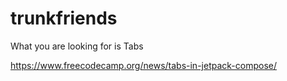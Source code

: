 # trunkfriends

What you are looking for is Tabs

https://www.freecodecamp.org/news/tabs-in-jetpack-compose/
